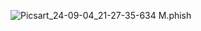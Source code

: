 ![Picsart_24-09-04_21-27-35-634](https://github.com/user-attachments/assets/e55e3414-978a-4729-9b95-7c68b078bcd6)
 M.phish

